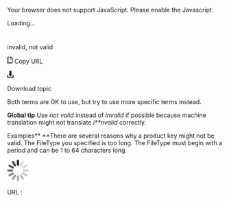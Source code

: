 Your browser does not support JavaScript. Please enable the Javascript.

Loading...

# 

invalid, not valid

![Copy URL](invalid-not-valid_files/Copy.png)
Copy URL

![Download](invalid-not-valid_files/Download.png)

Download topic

Both terms are OK to use, but try to use more specific terms instead. 

**Global tip** Use *not valid* instead of *invalid* if possible because machine translation might not translate *i**nvalid* correctly.

Examples**
**There are several reasons why a product key might not be valid. 
The FileType you specified is too long. The FileType must begin with a period and can be 1 to 64 characters long.

![In progress](invalid-not-valid_files/activity-large.gif)

URL :
